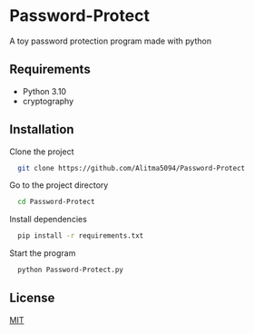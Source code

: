 # Password-Protect
A toy password protection program made with python

## Requirements

- Python 3.10
- cryptography

## Installation

Clone the project

```bash
  git clone https://github.com/Alitma5094/Password-Protect
```

Go to the project directory

```bash
  cd Password-Protect
```

Install dependencies

```bash
  pip install -r requirements.txt
```

Start the program

```bash
  python Password-Protect.py
```

## License

[MIT](https://choosealicense.com/licenses/mit/)
